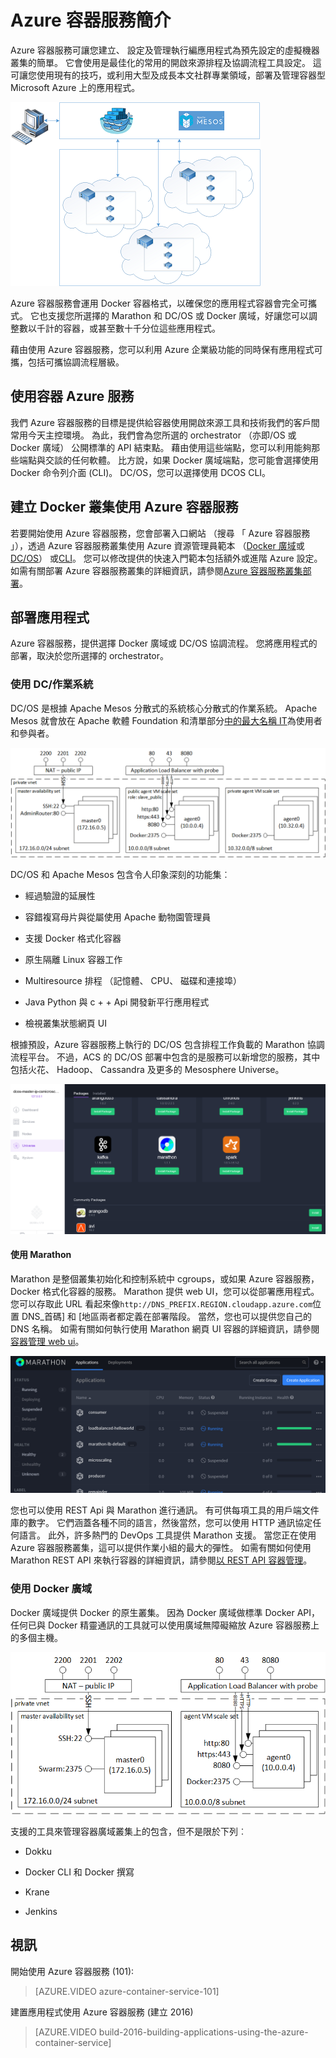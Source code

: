<properties
   pageTitle="Azure 容器服務簡介 |Microsoft Azure"
   description="Azure 容器服務會提供簡化建立、 設定及管理叢集的虛擬機器執行編應用程式為預先設定的方式。"
   services="container-service"
   documentationCenter=""
   authors="rgardler"
   manager="timlt"
   editor=""
   tags="acs, azure-container-service"
   keywords="Docker，容器，微服務，Mesos、 Azure"/>

<tags
   ms.service="container-service"
   ms.devlang="na"
   ms.topic="article"
   ms.tgt_pltfrm="na"
   ms.workload="na"
   ms.date="09/13/2016"
   ms.author="rogardle"/>

# <a name="azure-container-service-introduction"></a>Azure 容器服務簡介

Azure 容器服務可讓您建立、 設定及管理執行編應用程式為預先設定的虛擬機器叢集的簡單。 它會使用是最佳化的常用的開啟來源排程及協調流程工具設定。 這可讓您使用現有的技巧，或利用大型及成長本文社群專業領域，部署及管理容器型 Microsoft Azure 上的應用程式。


![Azure 容器服務，提供管理編的 Azure 上的多個主機上的應用程式。](./media/acs-intro/acs-cluster.png)


Azure 容器服務會運用 Docker 容器格式，以確保您的應用程式容器會完全可攜式。 它也支援您所選擇的 Marathon 和 DC/OS 或 Docker 廣域，好讓您可以調整數以千計的容器，或甚至數十千分位這些應用程式。

藉由使用 Azure 容器服務，您可以利用 Azure 企業級功能的同時保有應用程式可攜，包括可攜協調流程層級。

<a name="using-azure-container-service"></a>使用容器 Azure 服務
-----------------------------

我們 Azure 容器服務的目標是提供給容器使用開啟來源工具和技術我們的客戶間常用今天主控環境。 為此，我們會為您所選的 orchestrator （亦即/OS 或 Docker 廣域） 公開標準的 API 結束點。 藉由使用這些端點，您可以利用能夠那些端點與交談的任何軟體。 比方說，如果 Docker 廣域端點，您可能會選擇使用 Docker 命令列介面 (CLI)。 DC/OS，您可以選擇使用 DCOS CLI。

<a name="creating-a-docker-cluster-by-using-azure-container-service"></a>建立 Docker 叢集使用 Azure 容器服務
-------------------------------------------------------

若要開始使用 Azure 容器服務，您會部署入口網站 （搜尋 「 Azure 容器服務 」），透過 Azure 容器服務叢集使用 Azure 資源管理員範本 （[Docker 廣域](https://github.com/Azure/azure-quickstart-templates/tree/master/101-acs-swarm)或[DC/OS](https://github.com/Azure/azure-quickstart-templates/tree/master/101-acs-dcos)） 或[CLI](/documentation/articles/xplat-cli-install/)。 您可以修改提供的快速入門範本包括額外或進階 Azure 設定。 如需有關部署 Azure 容器服務叢集的詳細資訊，請參閱[Azure 容器服務叢集部署](container-service-deployment.md)。

<a name="deploying-an-application"></a>部署應用程式
------------------------

Azure 容器服務，提供選擇 Docker 廣域或 DC/OS 協調流程。 您將應用程式的部署，取決於您所選擇的 orchestrator。

### <a name="using-dcos"></a>使用 DC/作業系統

DC/OS 是根據 Apache Mesos 分散式的系統核心分散式的作業系統。 Apache Mesos 就會放在 Apache 軟體 Foundation 和清單部分[中的最大名稱 IT](http://mesos.apache.org/documentation/latest/powered-by-mesos/)為使用者和參與者。

![設定顯示代理程式與母片的廣域 azure 容器服務。](media/acs-intro/dcos.png)

DC/OS 和 Apache Mesos 包含令人印象深刻的功能集︰

-   經過驗證的延展性

-   容錯複寫母片與從屬使用 Apache 動物園管理員

-   支援 Docker 格式化容器

-   原生隔離 Linux 容器工作

-   Multiresource 排程 （記憶體、 CPU、 磁碟和連接埠）

-   Java Python 與 c + + Api 開發新平行應用程式

-   檢視叢集狀態網頁 UI

根據預設，Azure 容器服務上執行的 DC/OS 包含排程工作負載的 Marathon 協調流程平台。 不過，ACS 的 DC/OS 部署中包含的是服務可以新增您的服務，其中包括火花、 Hadoop、 Cassandra 及更多的 Mesosphere Universe。

![Azure 容器服務中的 DC/OS Universe](media/dcos/universe.png)

#### <a name="using-marathon"></a>使用 Marathon

Marathon 是整個叢集初始化和控制系統中 cgroups，或如果 Azure 容器服務，Docker 格式化容器的服務。 Marathon 提供 web UI，您可以從部署應用程式。 您可以存取此 URL 看起來像`http://DNS_PREFIX.REGION.cloudapp.azure.com`位置 DNS\_首碼] 和 [地區兩者都定義在部署階段。 當然，您也可以提供您自己的 DNS 名稱。 如需有關如何執行使用 Marathon 網頁 UI 容器的詳細資訊，請參閱[容器管理 web ui](container-service-mesos-marathon-ui.md)。

![Marathon 應用程式清單](media/dcos/marathon-applications-list.png)

您也可以使用 REST Api 與 Marathon 進行通訊。 有可供每項工具的用戶端文件庫的數字。 它們涵蓋各種不同的語言，然後當然，您可以使用 HTTP 通訊協定任何語言。 此外，許多熱門的 DevOps 工具提供 Marathon 支援。 當您正在使用 Azure 容器服務叢集，這可以提供作業小組的最大的彈性。 如需有關如何使用 Marathon REST API 來執行容器的詳細資訊，請參閱[以 REST API 容器管理](container-service-mesos-marathon-rest.md)。

### <a name="using-docker-swarm"></a>使用 Docker 廣域

Docker 廣域提供 Docker 的原生叢集。 因為 Docker 廣域做標準 Docker API，任何已與 Docker 精靈通訊的工具就可以使用廣域無障礙縮放 Azure 容器服務上的多個主機。

![Azure 容器服務設定為使用 DC/OS-顯示 jumpbox、 代理程式和母片。](media/acs-intro/acs-swarm2.png)

支援的工具來管理容器廣域叢集上的包含，但不是限於下列︰

-   Dokku

-   Docker CLI 和 Docker 撰寫

-   Krane

-   Jenkins

<a name="videos"></a>視訊
------

開始使用 Azure 容器服務 (101):  

> [AZURE.VIDEO azure-container-service-101]

建置應用程式使用 Azure 容器服務 (建立 2016)

> [AZURE.VIDEO build-2016-building-applications-using-the-azure-container-service]
